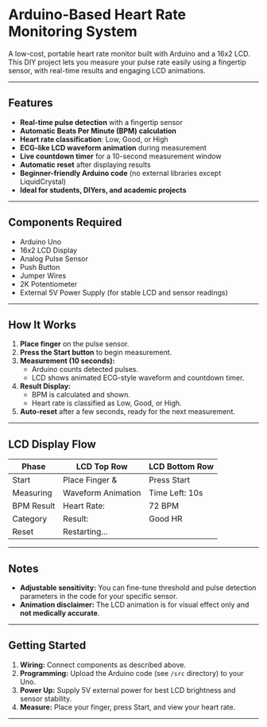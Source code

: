# Arduino-Based Heart Rate Monitoring System

A low-cost, portable heart rate monitor built with Arduino and a 16x2 LCD. This DIY project lets you measure your pulse rate easily using a fingertip sensor, with real-time results and engaging LCD animations.

---

## Features

- **Real-time pulse detection** with a fingertip sensor
- **Automatic Beats Per Minute (BPM) calculation**
- **Heart rate classification**: Low, Good, or High
- **ECG-like LCD waveform animation** during measurement
- **Live countdown timer** for a 10-second measurement window
- **Automatic reset** after displaying results
- **Beginner-friendly Arduino code** (no external libraries except LiquidCrystal)
- **Ideal for students, DIYers, and academic projects**

---

## Components Required

- Arduino Uno
- 16x2 LCD Display
- Analog Pulse Sensor
- Push Button
- Jumper Wires
- 2K Potentiometer
- External 5V Power Supply (for stable LCD and sensor readings)

---

## How It Works

1. **Place finger** on the pulse sensor.
2. **Press the Start button** to begin measurement.
3. **Measurement (10 seconds):**
   - Arduino counts detected pulses.
   - LCD shows animated ECG-style waveform and countdown timer.
4. **Result Display:**
   - BPM is calculated and shown.
   - Heart rate is classified as Low, Good, or High.
5. **Auto-reset** after a few seconds, ready for the next measurement.

---

## LCD Display Flow

| Phase         | LCD Top Row           | LCD Bottom Row   |
| ------------- | --------------------- | ---------------- |
| Start         | Place Finger &        | Press Start      |
| Measuring     | Waveform Animation    | Time Left: 10s   |
| BPM Result    | Heart Rate:           | 72 BPM           |
| Category      | Result:               | Good HR          |
| Reset         | Restarting...         |                  |

---

## Notes

- **Adjustable sensitivity:** You can fine-tune threshold and pulse detection parameters in the code for your specific sensor.
- **Animation disclaimer:** The LCD animation is for visual effect only and **not medically accurate**.

---

## Getting Started

1. **Wiring:** Connect components as described above.
2. **Programming:** Upload the Arduino code (see `/src` directory) to your Uno.
3. **Power Up:** Supply 5V external power for best LCD brightness and sensor stability.
4. **Measure:** Place your finger, press Start, and view your heart rate.

---

